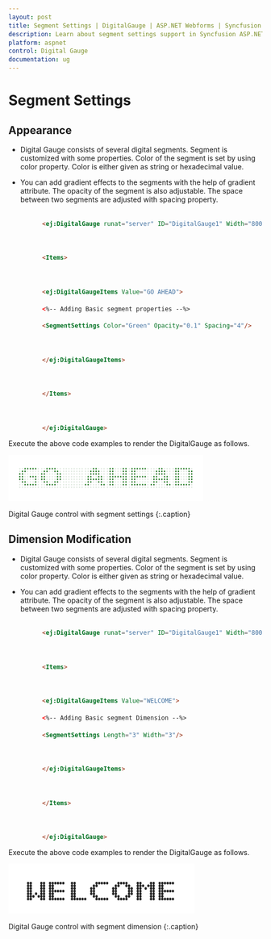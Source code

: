 ```yaml
---
layout: post
title: Segment Settings | DigitalGauge | ASP.NET Webforms | Syncfusion
description: Learn about segment settings support in Syncfusion ASP.NET Webforms Digital Gauge control and more details.
platform: aspnet
control: Digital Gauge
documentation: ug
---
```


# Segment Settings

## Appearance

* Digital Gauge consists of several digital segments. Segment is customized with some properties. Color of the segment is set by using color property. Color is either given as string or hexadecimal value. 
* You can add gradient effects to the segments with the help of gradient attribute. The opacity of the segment is also adjustable. The space between two  segments are adjusted with spacing property.



  ~~~ html

        <ej:DigitalGauge runat="server" ID="DigitalGauge1" Width="800">



        <Items>



        <ej:DigitalGaugeItems Value="GO AHEAD">

        <%-- Adding Basic segment properties --%>

        <SegmentSettings Color="Green" Opacity="0.1" Spacing="4"/>



        </ej:DigitalGaugeItems>



        </Items>



        </ej:DigitalGauge>

  ~~~

Execute the above code examples to render the DigitalGauge as follows.



![](Segment-Settings_images/Segment-Settings_img1.png)


Digital Gauge control with segment settings
{:.caption} 


## Dimension Modification

* Digital Gauge consists of several digital segments. Segment is customized with some properties. Color of the segment is set by using color property. Color is either given as string or hexadecimal value. 
* You can add gradient effects to the segments with the help of gradient attribute. The opacity of the segment is also adjustable. The space between two  segments are adjusted with spacing property.

  ~~~ html

        <ej:DigitalGauge runat="server" ID="DigitalGauge1" Width="800">



        <Items>



        <ej:DigitalGaugeItems Value="WELCOME">

        <%-- Adding Basic segment Dimension --%>

        <SegmentSettings Length="3" Width="3"/>



        </ej:DigitalGaugeItems>



        </Items>



        </ej:DigitalGauge>

  ~~~

Execute the above code examples to render the DigitalGauge as follows.



![](Segment-Settings_images/Segment-Settings_img2.png)

Digital Gauge control with segment dimension
{:.caption} 




